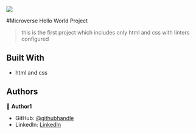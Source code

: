 ![](https://img.shields.io/badge/Microverse-blueviolet)

#Microverse Hello World Project

> this is the first project which includes only html and css with linters configured


## Built With

- html and css






## Authors

👤 **Author1**

- GitHub: [@githubhandle](https://github.com/afiamoah)
- LinkedIn: [LinkedIn](https://linkedin.com/in/afiamoah)



